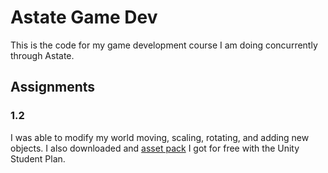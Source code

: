 # Astate Game Dev 

This is the code for my game development course I am doing concurrently through Astate.

## Assignments

### 1.2

I was able to modify my world moving, scaling, rotating, and adding new objects.
I also downloaded and [asset pack](https://assetstore.unity.com/packages/3d/environments/urban/snaps-prototype-school-154693) I got for free with the Unity Student Plan.

